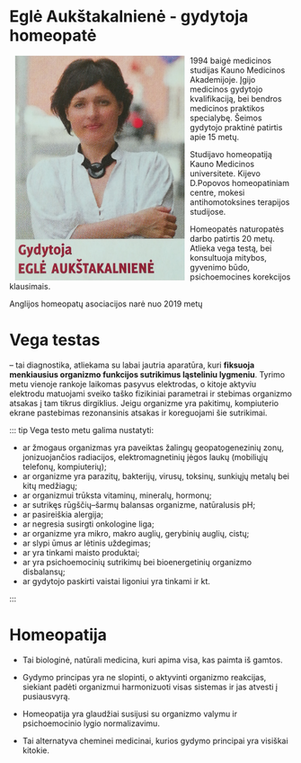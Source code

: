 # Eglė Aukštakalnienė - gydytoja homeopatė

<img src="../img/egle-aukstakalniene.jpg" alt="Eglė Aukštakalnienė" height="400" style="float:left; padding: 0 10px; max-height: 100% max-height:400px;"/>
1994 baigė medicinos studijas Kauno Medicinos Akademijoje.
Įgijo medicinos gydytojo kvalifikaciją, bei bendros medicinos praktikos specialybę. Šeimos gydytojo praktinė patirtis apie 15 metų.

Studijavo homeopatiją Kauno Medicinos universitete.
Kijevo D.Popovos homeopatiniam centre, mokesi antihomotoksines terapijos studijose.

Homeopatės naturopatės darbo patirtis 20 metų. Atlieka vega testą, bei konsultuoja mitybos, gyvenimo būdo, psichoemocines korekcijos klausimais.

Anglijos homeopatų asociacijos narė nuo 2019 metų
<br style="clear: both;" />

# Vega testas

– tai diagnostika, atliekama su labai jautria aparatūra, kuri **fiksuoja menkiausius organizmo funkcijos sutrikimus ląsteliniu lygmeniu**. Tyrimo metu vienoje rankoje laikomas pasyvus elektrodas, o kitoje aktyviu elektrodu matuojami sveiko taško fizikiniai parametrai ir stebimas organizmo atsakas į tam tikrus dirgiklius. Jeigu organizme yra pakitimų, kompiuterio ekrane pastebimas rezonansinis atsakas ir koreguojami šie sutrikimai.

::: tip Vega testo metu galima nustatyti:

- ar žmogaus organizmas yra paveiktas žalingų geopatogenezinių zonų, jonizuojančios radiacijos, elektromagnetinių jėgos laukų (mobiliųjų telefonų, kompiuterių);
- ar organizme yra parazitų, bakterijų, virusų, toksinų, sunkiųjų metalų bei kitų medžiagų;
- ar organizmui trūksta vitaminų, mineralų, hormonų;
- ar sutrikęs rūgščių–šarmų balansas organizme, natūralusis pH;
- ar pasireiškia alergija;
- ar negresia susirgti onkologine liga;
- ar organizme yra mikro, makro auglių, gerybinių auglių, cistų;
- ar slypi ūmus ar lėtinis uždegimas;
- ar yra tinkami maisto produktai;
- ar yra psichoemocinių sutrikimų bei bioenergetinių organizmo disbalansų;
- ar gydytojo paskirti vaistai ligoniui yra tinkami ir kt.

:::

# Homeopatija

- Tai biologinė, natūrali medicina, kuri apima visa, kas paimta iš gamtos.

- Gydymo principas yra ne slopinti, o aktyvinti organizmo reakcijas, siekiant padėti organizmui harmonizuoti visas sistemas ir jas atvesti į pusiausvyrą.

- Homeopatija yra glaudžiai susijusi su organizmo valymu ir psichoemocinio lygio normalizavimu.

- Tai alternatyva cheminei medicinai, kurios gydymo principai yra visiškai kitokie.
